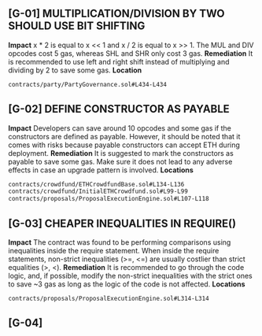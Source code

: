 ## [G-01] MULTIPLICATION/DIVISION BY TWO SHOULD USE BIT SHIFTING
**Impact**
x * 2 is equal to x << 1 and x / 2 is equal to x >> 1. The MUL and DIV opcodes cost 5 gas, whereas SHL and SHR only cost 3 gas.
**Remediation**
It is recommended to use left and right shift instead of multiplying and dividing by 2 to save some gas.
**Location**
```txt
contracts/party/PartyGovernance.sol#L434-L434
```
## [G-02] DEFINE CONSTRUCTOR AS PAYABLE
**Impact**
Developers can save around 10 opcodes and some gas if the constructors are defined as payable.
However, it should be noted that it comes with risks because payable constructors can accept ETH during deployment.
**Remediation**
It is suggested to mark the constructors as payable to save some gas. Make sure it does not lead to any adverse effects in case an upgrade pattern is involved.
**Locations**
```txt
contracts/crowdfund/ETHCrowdfundBase.sol#L134-L136
contracts/crowdfund/InitialETHCrowdfund.sol#L99-L99
contracts/proposals/ProposalExecutionEngine.sol#L107-L118
```
## [G-03] CHEAPER INEQUALITIES IN REQUIRE()
**Impact**
The contract was found to be performing comparisons using inequalities inside the require statement. 
When inside the require statements, non-strict inequalities (>=, <=) are usually costlier than strict equalities (>, <).
**Remediation**
It is recommended to go through the code logic, and, if possible, modify the non-strict inequalities with the strict ones to save ~3 gas as long as the logic of the code is not affected.
**Locations**
```txt
contracts/proposals/ProposalExecutionEngine.sol#L314-L314
```
## [G-04] 